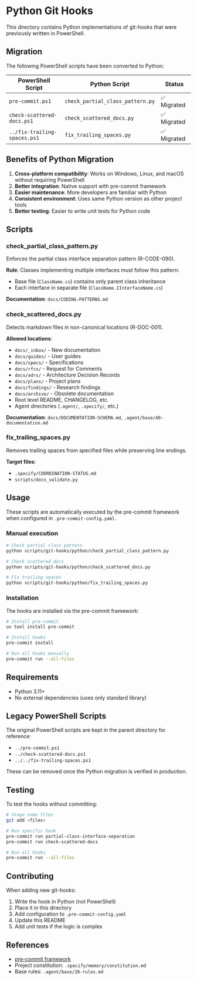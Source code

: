 # Python Git Hooks

This directory contains Python implementations of git-hooks that were previously written in PowerShell.

## Migration

The following PowerShell scripts have been converted to Python:

| PowerShell Script | Python Script | Status |
|------------------|---------------|--------|
| `pre-commit.ps1` | `check_partial_class_pattern.py` | ✅ Migrated |
| `check-scattered-docs.ps1` | `check_scattered_docs.py` | ✅ Migrated |
| `../fix-trailing-spaces.ps1` | `fix_trailing_spaces.py` | ✅ Migrated |

## Benefits of Python Migration

1. **Cross-platform compatibility**: Works on Windows, Linux, and macOS without requiring PowerShell
2. **Better integration**: Native support with pre-commit framework
3. **Easier maintenance**: More developers are familiar with Python
4. **Consistent environment**: Uses same Python version as other project tools
5. **Better testing**: Easier to write unit tests for Python code

## Scripts

### check_partial_class_pattern.py

Enforces the partial class interface separation pattern (R-CODE-090).

**Rule**: Classes implementing multiple interfaces must follow this pattern:

- Base file (`ClassName.cs`) contains only parent class inheritance
- Each interface in separate file (`ClassName.IInterfaceName.cs`)

**Documentation**: `docs/CODING-PATTERNS.md`

### check_scattered_docs.py

Detects markdown files in non-canonical locations (R-DOC-001).

**Allowed locations**:

- `docs/_inbox/` - New documentation
- `docs/guides/` - User guides
- `docs/specs/` - Specifications
- `docs/rfcs/` - Request for Comments
- `docs/adrs/` - Architecture Decision Records
- `docs/plans/` - Project plans
- `docs/findings/` - Research findings
- `docs/archive/` - Obsolete documentation
- Root level README, CHANGELOG, etc.
- Agent directories (`.agent/`, `.specify/`, etc.)

**Documentation**: `docs/DOCUMENTATION-SCHEMA.md`, `.agent/base/40-documentation.md`

### fix_trailing_spaces.py

Removes trailing spaces from specified files while preserving line endings.

**Target files**:

- `.specify/COORDINATION-STATUS.md`
- `scripts/docs_validate.py`

## Usage

These scripts are automatically executed by the pre-commit framework when configured in `.pre-commit-config.yaml`.

### Manual execution

```bash
# Check partial class pattern
python scripts/git-hooks/python/check_partial_class_pattern.py

# Check scattered docs
python scripts/git-hooks/python/check_scattered_docs.py

# Fix trailing spaces
python scripts/git-hooks/python/fix_trailing_spaces.py
```

### Installation

The hooks are installed via the pre-commit framework:

```bash
# Install pre-commit
uv tool install pre-commit

# Install hooks
pre-commit install

# Run all hooks manually
pre-commit run --all-files
```

## Requirements

- Python 3.11+
- No external dependencies (uses only standard library)

## Legacy PowerShell Scripts

The original PowerShell scripts are kept in the parent directory for reference:

- `../pre-commit.ps1`
- `../check-scattered-docs.ps1`
- `../../fix-trailing-spaces.ps1`

These can be removed once the Python migration is verified in production.

## Testing

To test the hooks without committing:

```bash
# Stage some files
git add <files>

# Run specific hook
pre-commit run partial-class-interface-separation
pre-commit run check-scattered-docs

# Run all hooks
pre-commit run --all-files
```

## Contributing

When adding new git-hooks:

1. Write the hook in Python (not PowerShell)
2. Place it in this directory
3. Add configuration to `.pre-commit-config.yaml`
4. Update this README
5. Add unit tests if the logic is complex

## References

- [pre-commit framework](https://pre-commit.com/)
- Project constitution: `.specify/memory/constitution.md`
- Base rules: `.agent/base/20-rules.md`
